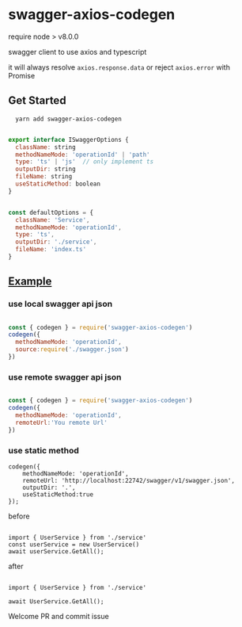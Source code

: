 # swagger-axios-codegen

require node > v8.0.0

swagger client to use axios and typescript

it will always resolve `axios.response.data` or reject `axios.error` with Promise

## Get Started

```
  yarn add swagger-axios-codegen
```

```js

export interface ISwaggerOptions {
  className: string
  methodNameMode: 'operationId' | 'path'
  type: 'ts' | 'js'  // only implement ts
  outputDir: string
  fileName: string
  useStaticMethod: boolean
}


const defaultOptions = {
  className: 'Service',
  methodNameMode: 'operationId',
  type: 'ts',
  outputDir: './service',
  fileName: 'index.ts'
}
```

## [Example](./example)

### use local swagger api json

```js 

const { codegen } = require('swagger-axios-codegen')
codegen({
  methodNameMode: 'operationId',
  source:require('./swagger.json')
})


```

### use remote swagger api json
```js 

const { codegen } = require('swagger-axios-codegen')
codegen({
  methodNameMode: 'operationId',
  remoteUrl:'You remote Url'
})


```

### use static method

```
codegen({
    methodNameMode: 'operationId',
    remoteUrl: 'http://localhost:22742/swagger/v1/swagger.json',
    outputDir: '.',
    useStaticMethod:true
});

```

before


```

import { UserService } from './service'
const userService = new UserService()
await userService.GetAll();

```

after

```

import { UserService } from './service'

await UserService.GetAll();

```

Welcome PR and commit issue